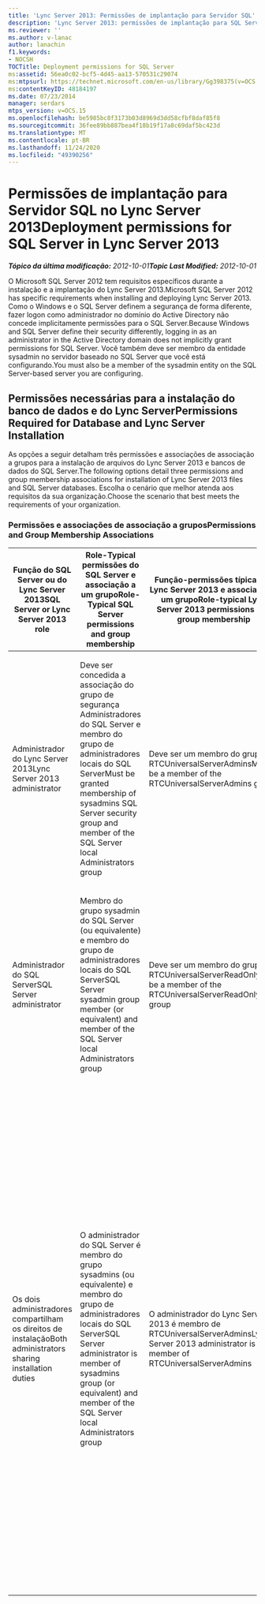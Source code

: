 ```yaml
---
title: 'Lync Server 2013: Permissões de implantação para Servidor SQL'
description: 'Lync Server 2013: permissões de implantação para SQL Server.'
ms.reviewer: ''
ms.author: v-lanac
author: lanachin
f1.keywords:
- NOCSH
TOCTitle: Deployment permissions for SQL Server
ms:assetid: 56ea0c02-bcf5-4d45-aa13-570531c29074
ms:mtpsurl: https://technet.microsoft.com/en-us/library/Gg398375(v=OCS.15)
ms:contentKeyID: 48184197
ms.date: 07/23/2014
manager: serdars
mtps_version: v=OCS.15
ms.openlocfilehash: be5985bc8f3173b03d8969d3dd58cfbf8daf85f8
ms.sourcegitcommit: 36fee89bb887bea4f18b19f17a8c69daf5bc423d
ms.translationtype: MT
ms.contentlocale: pt-BR
ms.lasthandoff: 11/24/2020
ms.locfileid: "49390256"
---
```

# <a name="deployment-permissions-for-sql-server-in-lync-server-2013"></a><span data-ttu-id="b7a05-103">Permissões de implantação para Servidor SQL no Lync Server 2013</span><span class="sxs-lookup"><span data-stu-id="b7a05-103">Deployment permissions for SQL Server in Lync Server 2013</span></span>

<div data-xmlns="http://www.w3.org/1999/xhtml">

<div class="topic" data-xmlns="http://www.w3.org/1999/xhtml" data-msxsl="urn:schemas-microsoft-com:xslt" data-cs="https://msdn.microsoft.com/">

<div data-asp="https://msdn2.microsoft.com/asp">



</div>

<div id="mainSection">

<div id="mainBody"><span data-ttu-id="b7a05-104">

<span> </span></span><span class="sxs-lookup"><span data-stu-id="b7a05-104">

<span> </span></span></span>

<span data-ttu-id="b7a05-105">_**Tópico da última modificação:** 2012-10-01_</span><span class="sxs-lookup"><span data-stu-id="b7a05-105">_**Topic Last Modified:** 2012-10-01_</span></span>

<span data-ttu-id="b7a05-106">O Microsoft SQL Server 2012 tem requisitos específicos durante a instalação e a implantação do Lync Server 2013.</span><span class="sxs-lookup"><span data-stu-id="b7a05-106">Microsoft SQL Server 2012 has specific requirements when installing and deploying Lync Server 2013.</span></span> <span data-ttu-id="b7a05-107">Como o Windows e o SQL Server definem a segurança de forma diferente, fazer logon como administrador no domínio do Active Directory não concede implicitamente permissões para o SQL Server.</span><span class="sxs-lookup"><span data-stu-id="b7a05-107">Because Windows and SQL Server define their security differently, logging in as an administrator in the Active Directory domain does not implicitly grant permissions for SQL Server.</span></span> <span data-ttu-id="b7a05-108">Você também deve ser membro da entidade sysadmin no servidor baseado no SQL Server que você está configurando.</span><span class="sxs-lookup"><span data-stu-id="b7a05-108">You must also be a member of the sysadmin entity on the SQL Server-based server you are configuring.</span></span>

<div>

## <a name="permissions-required-for-database-and-lync-server-installation"></a><span data-ttu-id="b7a05-109">Permissões necessárias para a instalação do banco de dados e do Lync Server</span><span class="sxs-lookup"><span data-stu-id="b7a05-109">Permissions Required for Database and Lync Server Installation</span></span>

<span data-ttu-id="b7a05-110">As opções a seguir detalham três permissões e associações de associação a grupos para a instalação de arquivos do Lync Server 2013 e bancos de dados do SQL Server.</span><span class="sxs-lookup"><span data-stu-id="b7a05-110">The following options detail three permissions and group membership associations for installation of Lync Server 2013 files and SQL Server databases.</span></span> <span data-ttu-id="b7a05-111">Escolha o cenário que melhor atenda aos requisitos da sua organização.</span><span class="sxs-lookup"><span data-stu-id="b7a05-111">Choose the scenario that best meets the requirements of your organization.</span></span>

### <a name="permissions-and-group-membership-associations"></a><span data-ttu-id="b7a05-112">Permissões e associações de associação a grupos</span><span class="sxs-lookup"><span data-stu-id="b7a05-112">Permissions and Group Membership Associations</span></span>

<table>
<colgroup>
<col style="width: 25%" />
<col style="width: 25%" />
<col style="width: 25%" />
<col style="width: 25%" />
</colgroup>
<thead>
<tr class="header">
<th><span data-ttu-id="b7a05-113">Função do SQL Server ou do Lync Server 2013</span><span class="sxs-lookup"><span data-stu-id="b7a05-113">SQL Server or Lync Server 2013 role</span></span></th>
<th><span data-ttu-id="b7a05-114">Role-Typical permissões do SQL Server e associação a um grupo</span><span class="sxs-lookup"><span data-stu-id="b7a05-114">Role-Typical SQL Server permissions and group membership</span></span></th>
<th><span data-ttu-id="b7a05-115">Função-permissões típicas do Lync Server 2013 e associação a um grupo</span><span class="sxs-lookup"><span data-stu-id="b7a05-115">Role-typical Lync Server 2013 permissions and group membership</span></span></th>
<th><span data-ttu-id="b7a05-116">Resultado das permissões</span><span class="sxs-lookup"><span data-stu-id="b7a05-116">Permissions outcome</span></span></th>
</tr>
</thead>
<tbody>
<tr class="odd">
<td><p><span data-ttu-id="b7a05-117">Administrador do Lync Server 2013</span><span class="sxs-lookup"><span data-stu-id="b7a05-117">Lync Server 2013 administrator</span></span></p></td>
<td><p><span data-ttu-id="b7a05-118">Deve ser concedida a associação do grupo de segurança Administradores do SQL Server e membro do grupo de administradores locais do SQL Server</span><span class="sxs-lookup"><span data-stu-id="b7a05-118">Must be granted membership of sysadmins SQL Server security group and member of the SQL Server local Administrators group</span></span></p></td>
<td><p><span data-ttu-id="b7a05-119">Deve ser um membro do grupo RTCUniversalServerAdmins</span><span class="sxs-lookup"><span data-stu-id="b7a05-119">Must be a member of the RTCUniversalServerAdmins group</span></span></p></td>
<td><p><span data-ttu-id="b7a05-120">O administrador do Lync Server 2013 tem as permissões adequadas para instalar os bancos de dados do Lync Server 2013 e do SQL Server.</span><span class="sxs-lookup"><span data-stu-id="b7a05-120">Lync Server 2013 administrator has the proper permissions to install both Lync Server 2013 and SQL Server databases.</span></span></p></td>
</tr>
<tr class="even">
<td><p><span data-ttu-id="b7a05-121">Administrador do SQL Server</span><span class="sxs-lookup"><span data-stu-id="b7a05-121">SQL Server administrator</span></span></p></td>
<td><p><span data-ttu-id="b7a05-122">Membro do grupo sysadmin do SQL Server (ou equivalente) e membro do grupo de administradores locais do SQL Server</span><span class="sxs-lookup"><span data-stu-id="b7a05-122">SQL Server sysadmin group member (or equivalent) and member of the SQL Server local Administrators group</span></span></p></td>
<td><p><span data-ttu-id="b7a05-123">Deve ser um membro do grupo RTCUniversalServerReadOnly</span><span class="sxs-lookup"><span data-stu-id="b7a05-123">Must be a member of the RTCUniversalServerReadOnly group</span></span></p></td>
<td><p><span data-ttu-id="b7a05-124">O administrador do SQL Server tem as permissões adequadas para instalar os bancos de dados do Lync Server 2013 e do SQL Server.</span><span class="sxs-lookup"><span data-stu-id="b7a05-124">SQL Server administrator has the proper permissions to install both Lync Server 2013 and SQL Server databases.</span></span></p></td>
</tr>
<tr class="odd">
<td><p><span data-ttu-id="b7a05-125">Os dois administradores compartilham os direitos de instalação</span><span class="sxs-lookup"><span data-stu-id="b7a05-125">Both administrators sharing installation duties</span></span></p></td>
<td><p><span data-ttu-id="b7a05-126">O administrador do SQL Server é membro do grupo sysadmins (ou equivalente) e membro do grupo de administradores locais do SQL Server</span><span class="sxs-lookup"><span data-stu-id="b7a05-126">SQL Server administrator is member of sysadmins group (or equivalent) and member of the SQL Server local Administrators group</span></span></p></td>
<td><p><span data-ttu-id="b7a05-127">O administrador do Lync Server 2013 é membro de RTCUniversalServerAdmins</span><span class="sxs-lookup"><span data-stu-id="b7a05-127">Lync Server 2013 administrator is member of RTCUniversalServerAdmins</span></span></p></td>
<td><p><span data-ttu-id="b7a05-128">O administrador do Lync Server 2013 pode instalar o Lync Server 2013, mas não pode instalar os bancos de dados.</span><span class="sxs-lookup"><span data-stu-id="b7a05-128">The Lync Server 2013 administrator can install Lync Server 2013, but cannot install the databases.</span></span> <span data-ttu-id="b7a05-129">O administrador do SQL Server usa o Shell de gerenciamento do Lync Server e cmdlets do Windows PowerShell fornecidos pelo administrador do Lync Server 2013 para instalar os bancos de dados.</span><span class="sxs-lookup"><span data-stu-id="b7a05-129">The SQL Server administrator uses the Lync Server Management Shell and Windows PowerShell cmdlets provided by the Lync Server 2013 administrator to install the databases.</span></span> <span data-ttu-id="b7a05-130">O Shell de gerenciamento do Lync Server 2013 usado pelo administrador do SQL Server é instalado no servidor front-end.</span><span class="sxs-lookup"><span data-stu-id="b7a05-130">The Lync Server 2013 Management Shell used by the SQL Server administrator is installed on the Front End Server.</span></span> <span data-ttu-id="b7a05-131">Isso elimina a necessidade de instalar as ferramentas administrativas do Lync Server 2013 no servidor baseado no SQL Server.</span><span class="sxs-lookup"><span data-stu-id="b7a05-131">This eliminates the need to install the Lync Server 2013 administrative tools on the SQL Server-based server.</span></span></p></td>
</tr>
</tbody>
</table><span data-ttu-id="b7a05-132">


</div>

</div>

<span> </span>

</div>

</div>

</span><span class="sxs-lookup"><span data-stu-id="b7a05-132">


</div>

</div>

<span> </span>

</div>

</div>

</span></span></div>

